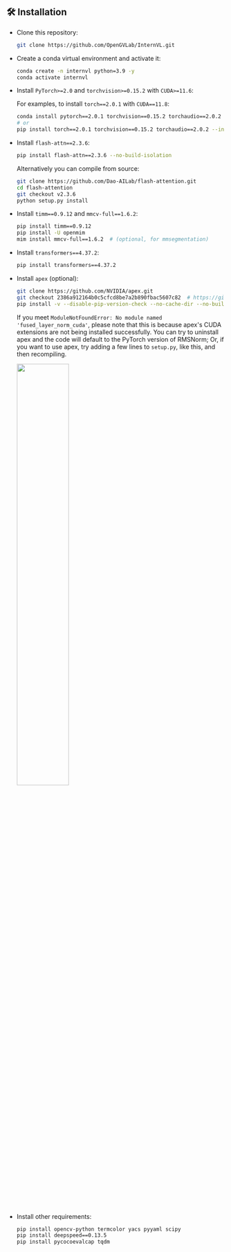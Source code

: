 ## 🛠️ Installation

- Clone this repository:

  ```bash
  git clone https://github.com/OpenGVLab/InternVL.git
  ```

- Create a conda virtual environment and activate it:

  ```bash
  conda create -n internvl python=3.9 -y
  conda activate internvl
  ```

- Install `PyTorch>=2.0` and `torchvision>=0.15.2` with `CUDA>=11.6`:

  For examples, to install `torch==2.0.1` with `CUDA==11.8`:

  ```bash
  conda install pytorch==2.0.1 torchvision==0.15.2 torchaudio==2.0.2 pytorch-cuda=11.8 -c pytorch -c nvidia
  # or
  pip install torch==2.0.1 torchvision==0.15.2 torchaudio==2.0.2 --index-url https://download.pytorch.org/whl/cu118
  ```

- Install `flash-attn==2.3.6`:

  ```bash
  pip install flash-attn==2.3.6 --no-build-isolation
  ```

  Alternatively you can compile from source:

  ```bash
  git clone https://github.com/Dao-AILab/flash-attention.git
  cd flash-attention
  git checkout v2.3.6
  python setup.py install
  ```

- Install `timm==0.9.12` and `mmcv-full==1.6.2`:

  ```bash
  pip install timm==0.9.12
  pip install -U openmim
  mim install mmcv-full==1.6.2  # (optional, for mmsegmentation)
  ```

- Install `transformers==4.37.2`:

  ```bash
  pip install transformers==4.37.2
  ```

- Install `apex` (optional):

  ```bash
  git clone https://github.com/NVIDIA/apex.git
  git checkout 2386a912164b0c5cfcd8be7a2b890fbac5607c82  # https://github.com/NVIDIA/apex/issues/1735
  pip install -v --disable-pip-version-check --no-cache-dir --no-build-isolation --config-settings "--build-option=--cpp_ext" --config-settings "--build-option=--cuda_ext" ./
  ```

  If you meet `ModuleNotFoundError: No module named 'fused_layer_norm_cuda'`, please note that this is because apex's CUDA extensions are not being installed successfully. You can try to uninstall apex and the code will default to the PyTorch version of RMSNorm; Or, if you want to use apex, try adding a few lines to `setup.py`, like this, and then recompiling.

  <img src=https://github.com/OpenGVLab/InternVL/assets/23737120/c04a989c-8024-49fa-b62c-2da623e63729 width=50%>

- Install other requirements:

  ```bash
  pip install opencv-python termcolor yacs pyyaml scipy
  pip install deepspeed==0.13.5
  pip install pycocoevalcap tqdm
  ```
